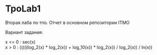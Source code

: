 # TpoLab1
Вторая лаба по тпо. Отчет в основном репозитории ITMO

Вариант задания: 

x <= 0 : sec(x)  
x > 0 : (((((log_2(x) * log_2(x)) + log_10(x)) * log_2(x)) / log_2(x)) / ln(x))